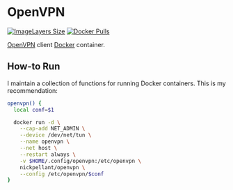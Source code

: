 # OpenVPN

[![ImageLayers Size](https://img.shields.io/imagelayers/image-size/nickpellant/openvpn/latest.svg)]()
[![Docker Pulls](https://img.shields.io/docker/pulls/nickpellant/openvpn.svg)]()

[OpenVPN](https://openvpn.net/) client [Docker](https://www.docker.com/) container.

## How-to Run
I maintain a collection of functions for running Docker containers. This is my recommendation:

```bash
openvpn() {
  local conf=$1

  docker run -d \
    --cap-add NET_ADMIN \
    --device /dev/net/tun \
    --name openvpn \
    --net host \
    --restart always \
    -v $HOME/.config/openvpn:/etc/openvpn \
    nickpellant/openvpn \
    --config /etc/openvpn/$conf
}
```
